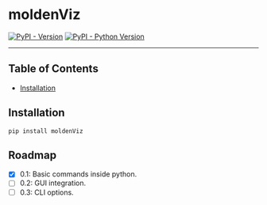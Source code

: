 # moldenViz

[![PyPI - Version](https://img.shields.io/pypi/v/moldenviz.svg)](https://pypi.org/project/moldenviz)
[![PyPI - Python Version](https://img.shields.io/pypi/pyversions/moldenviz.svg)](https://pypi.org/project/moldenviz)

-----

## Table of Contents

- [Installation](#installation)

## Installation

```console
pip install moldenViz
```

## Roadmap
- [x] 0.1: Basic commands inside python.
- [ ] 0.2: GUI integration.
- [ ] 0.3: CLI options.

